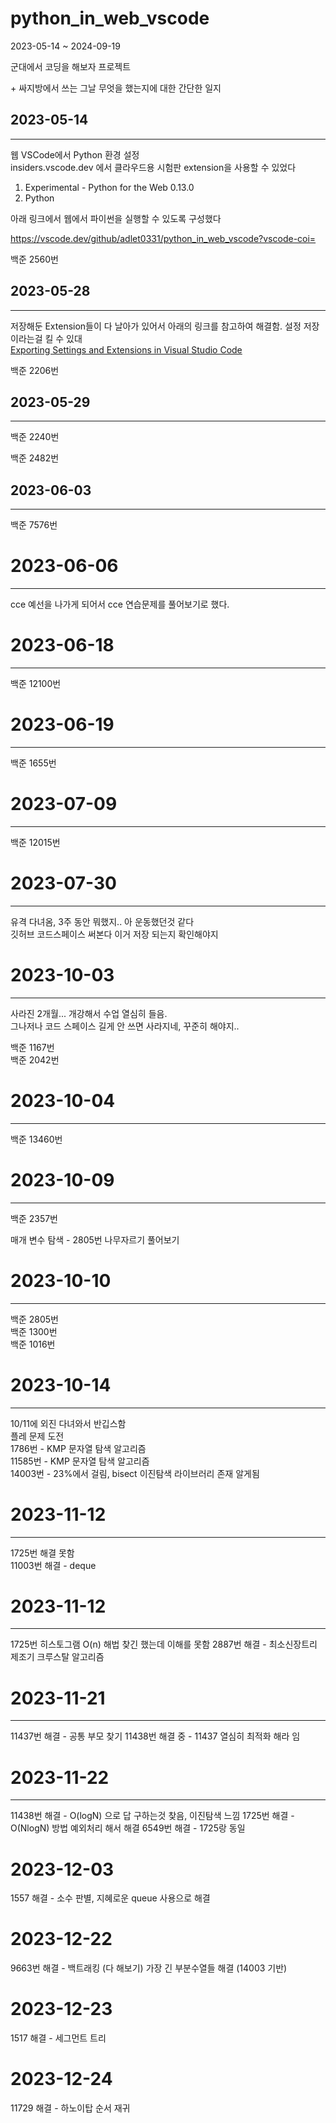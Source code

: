 # python_in_web_vscode

2023-05-14 ~ 2024-09-19

군대에서 코딩을 해보자 프로젝트

\+ 싸지방에서 쓰는 그날 무엇을 했는지에 대한 간단한 일지

## 2023-05-14  
---
웹 VSCode에서 Python 환경 설정   
insiders.vscode.dev 에서 클라우드용 시험판 extension을 사용할 수 있었다

1. Experimental - Python for the Web  0.13.0  
2. Python

아래 링크에서 웹에서 파이썬을 실행할 수 있도록 구성했다

https://vscode.dev/github/adlet0331/python_in_web_vscode?vscode-coi=

백준 2560번

## 2023-05-28  
---
저장해둔 Extension들이 다 날아가 있어서 아래의 링크를 참고하여 해결함. 설정 저장이라는걸 킬 수 있대   
[Exporting Settings and Extensions in Visual Studio Code](https://bobbyhadz.com/blog/vscode-export-settings-and-extensions#exporting-settings-and-extensions-in-visual-studio-code)

백준 2206번

## 2023-05-29
---

백준 2240번

백준 2482번

## 2023-06-03
---

백준 7576번

# 2023-06-06
---

cce 예선을 나가게 되어서 cce 연습문제를 풀어보기로 했다.

# 2023-06-18
---

백준 12100번

# 2023-06-19
---

백준 1655번

# 2023-07-09
---

백준 12015번

# 2023-07-30
---
유격 다녀옴, 3주 동안 뭐했지.. 아 운동했던것 같다   
깃허브 코드스페이스 써본다 이거 저장 되는지 확인해야지

# 2023-10-03
---
사라진 2개월... 개강해서 수업 열심히 들음.   
그나저나 코드 스페이스 길게 안 쓰면 사라지네, 꾸준히 해야지..   

백준 1167번   
백준 2042번

# 2023-10-04
---

백준 13460번

# 2023-10-09
---

백준 2357번

매개 변수 탐색 - 2805번 나무자르기 풀어보기

# 2023-10-10
---

백준 2805번   
백준 1300번   
백준 1016번

# 2023-10-14
---

10/11에 외진 다녀와서 반깁스함   
플레 문제 도전   
1786번 - KMP 문자열 탐색 알고리즘   
11585번 - KMP 문자열 탐색 알고리즘   
14003번 - 23%에서 걸림, bisect 이진탐색 라이브러리 존재 알게됨   

# 2023-11-12
---
1725번 해결 못함   
11003번 해결 - deque   

# 2023-11-12
---
1725번 히스토그램 O(n) 해법 찾긴 했는데 이해를 못함
2887번 해결 - 최소신장트리 제조기 크루스탈 알고리즘

# 2023-11-21
---
11437번 해결 - 공통 부모 찾기
11438번 해결 중 - 11437 열심히 최적화 해라 임

# 2023-11-22
---
11438번 해결 - O(logN) 으로 답 구하는것 찾음, 이진탐색 느낌
1725번 해결 - O(NlogN) 방법 예외처리 해서 해결
6549번 해결 - 1725랑 동일

# 2023-12-03   
1557 해결 - 소수 판별, 지혜로운 queue 사용으로 해결   

# 2023-12-22    
9663번 해결 - 백트래킹 (다 해보기)
가장 긴 부분수열들 해결 (14003 기반)

# 2023-12-23   
1517 해결 - 세그먼트 트리

# 2023-12-24   
11729 해결 - 하노이탑 순서 재귀
